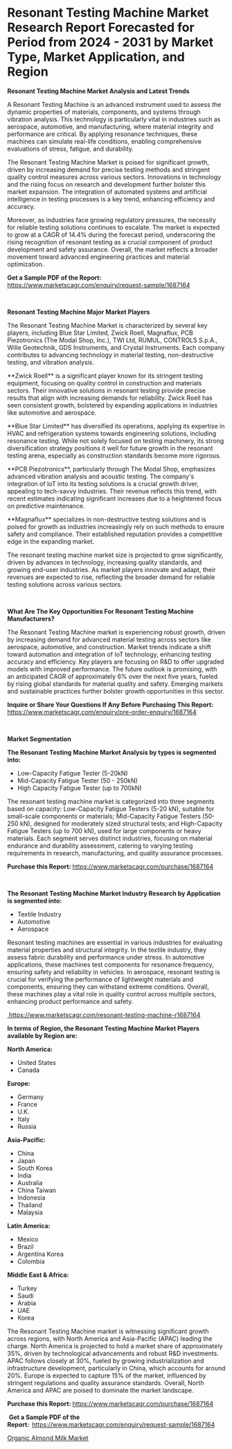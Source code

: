 <p><h1>Resonant Testing Machine Market Research Report Forecasted for Period from 2024 -  2031 by Market Type, Market Application, and Region</h1></p><p><strong>Resonant Testing Machine Market Analysis and Latest Trends</strong></p>
<p><p>A Resonant Testing Machine is an advanced instrument used to assess the dynamic properties of materials, components, and systems through vibration analysis. This technology is particularly vital in industries such as aerospace, automotive, and manufacturing, where material integrity and performance are critical. By applying resonance techniques, these machines can simulate real-life conditions, enabling comprehensive evaluations of stress, fatigue, and durability.</p><p>The Resonant Testing Machine Market is poised for significant growth, driven by increasing demand for precise testing methods and stringent quality control measures across various sectors. Innovations in technology and the rising focus on research and development further bolster this market expansion. The integration of automated systems and artificial intelligence in testing processes is a key trend, enhancing efficiency and accuracy.</p><p>Moreover, as industries face growing regulatory pressures, the necessity for reliable testing solutions continues to escalate. The market is expected to grow at a CAGR of 14.4% during the forecast period, underscoring the rising recognition of resonant testing as a crucial component of product development and safety assurance. Overall, the market reflects a broader movement toward advanced engineering practices and material optimization.</p></p>
<p><strong>Get a Sample PDF of the Report:&nbsp;</strong> <a href="https://www.marketscagr.com/enquiry/request-sample/1687164?utm_campaign=2003&utm_medium=2&utm_source=Github&utm_content=ia&utm_term=31122024&utm_id=resonant-testing-machine">https://www.marketscagr.com/enquiry/request-sample/1687164</a></p>
<p>&nbsp;</p>
<p><strong>Resonant Testing Machine Major Market Players</strong></p>
<p><p>The Resonant Testing Machine Market is characterized by several key players, including Blue Star Limited, Zwick Roell, Magnaflux, PCB Piezotronics (The Modal Shop, Inc.), TWI Ltd, RUMUL, CONTROLS S.p.A., Wille Geotechnik, GDS Instruments, and Crystal Instruments. Each company contributes to advancing technology in material testing, non-destructive testing, and vibration analysis.</p><p>**Zwick Roell** is a significant player known for its stringent testing equipment, focusing on quality control in construction and materials sectors. Their innovative solutions in resonant testing provide precise results that align with increasing demands for reliability. Zwick Roell has seen consistent growth, bolstered by expanding applications in industries like automotive and aerospace.</p><p>**Blue Star Limited** has diversified its operations, applying its expertise in HVAC and refrigeration systems towards engineering solutions, including resonance testing. While not solely focused on testing machinery, its strong diversification strategy positions it well for future growth in the resonant testing arena, especially as construction standards become more rigorous.</p><p>**PCB Piezotronics**, particularly through The Modal Shop, emphasizes advanced vibration analysis and acoustic testing. The company's integration of IoT into its testing solutions is a crucial growth driver, appealing to tech-savvy industries. Their revenue reflects this trend, with recent estimates indicating significant increases due to a heightened focus on predictive maintenance.</p><p>**Magnaflux** specializes in non-destructive testing solutions and is poised for growth as industries increasingly rely on such methods to ensure safety and compliance. Their established reputation provides a competitive edge in the expanding market.</p><p>The resonant testing machine market size is projected to grow significantly, driven by advances in technology, increasing quality standards, and growing end-user industries. As market players innovate and adapt, their revenues are expected to rise, reflecting the broader demand for reliable testing solutions across various sectors.</p></p>
<p>&nbsp;</p>
<p><strong>What Are The Key Opportunities For Resonant Testing Machine Manufacturers?</strong></p>
<p><p>The Resonant Testing Machine market is experiencing robust growth, driven by increasing demand for advanced material testing across sectors like aerospace, automotive, and construction. Market trends indicate a shift toward automation and integration of IoT technology, enhancing testing accuracy and efficiency. Key players are focusing on R&D to offer upgraded models with improved performance. The future outlook is promising, with an anticipated CAGR of approximately 6% over the next five years, fueled by rising global standards for material quality and safety. Emerging markets and sustainable practices further bolster growth opportunities in this sector.</p></p>
<p><strong>Inquire or Share Your Questions If Any Before Purchasing This Report:</strong> <a href="https://www.marketscagr.com/enquiry/pre-order-enquiry/1687164?utm_campaign=2003&utm_medium=2&utm_source=Github&utm_content=ia&utm_term=31122024&utm_id=resonant-testing-machine">https://www.marketscagr.com/enquiry/pre-order-enquiry/1687164</a></p>
<p>&nbsp;</p>
<p><strong>Market Segmentation</strong></p>
<p><strong>The Resonant Testing Machine Market Analysis by types is segmented into:</strong></p>
<p><ul><li>Low-Capacity Fatigue Tester (5-20kN)</li><li>Mid-Capacity Fatigue Tester (50 - 250kN)</li><li>High Capacity Fatigue Tester (up to 700kN)</li></ul></p>
<p><p>The resonant testing machine market is categorized into three segments based on capacity: Low-Capacity Fatigue Testers (5-20 kN), suitable for small-scale components or materials; Mid-Capacity Fatigue Testers (50-250 kN), designed for moderately sized structural tests; and High-Capacity Fatigue Testers (up to 700 kN), used for large components or heavy materials. Each segment serves distinct industries, focusing on material endurance and durability assessment, catering to varying testing requirements in research, manufacturing, and quality assurance processes.</p></p>
<p><strong>Purchase this Report:&nbsp;</strong><a href="https://www.marketscagr.com/purchase/1687164?utm_campaign=2003&utm_medium=2&utm_source=Github&utm_content=ia&utm_term=31122024&utm_id=resonant-testing-machine">https://www.marketscagr.com/purchase/1687164</a></p>
<p>&nbsp;</p>
<p><strong>The Resonant Testing Machine Market Industry Research by Application is segmented into:</strong></p>
<p><ul><li>Textile Industry</li><li>Automotive</li><li>Aerospace</li></ul></p>
<p><p>Resonant testing machines are essential in various industries for evaluating material properties and structural integrity. In the textile industry, they assess fabric durability and performance under stress. In automotive applications, these machines test components for resonance frequency, ensuring safety and reliability in vehicles. In aerospace, resonant testing is crucial for verifying the performance of lightweight materials and components, ensuring they can withstand extreme conditions. Overall, these machines play a vital role in quality control across multiple sectors, enhancing product performance and safety.</p></p>
<p><a href="https://www.marketscagr.com/resonant-testing-machine-r1687164?utm_campaign=2003&utm_medium=2&utm_source=Github&utm_content=ia&utm_term=31122024&utm_id=resonant-testing-machine">&nbsp;https://www.marketscagr.com/resonant-testing-machine-r1687164</a></p>
<p><strong>In terms of Region, the Resonant Testing Machine Market Players available by Region are:</strong></p>
<p>
    <p> <strong> North America: </strong>
        <ul>
            <li>United States</li>
            <li>Canada</li>
        </ul>
        </p> 
    <p> <strong> Europe: </strong>
        <ul>
            <li>Germany</li>
            <li>France</li>
            <li>U.K.</li>
            <li>Italy</li>
            <li>Russia</li>
        </ul>
        </p> 
    <p> <strong> Asia-Pacific: </strong>
        <ul>
            <li>China</li>
            <li>Japan</li>
            <li>South Korea</li>
            <li>India</li>
            <li>Australia</li>
            <li>China Taiwan</li>
            <li>Indonesia</li>
            <li>Thailand</li>
            <li>Malaysia</li>
        </ul>
        </p> 
    <p> <strong> Latin America: </strong>
        <ul>
            <li>Mexico</li>
            <li>Brazil</li>
            <li>Argentina Korea</li>
            <li>Colombia</li>
        </ul>
        </p> 
    <p> <strong> Middle East & Africa: </strong>
        <ul>
            <li>Turkey</li>
            <li>Saudi</li>
            <li>Arabia</li>
            <li>UAE</li>
            <li>Korea</li>
        </ul>
    </p>
    </p>
<p><p>The Resonant Testing Machine market is witnessing significant growth across regions, with North America and Asia-Pacific (APAC) leading the charge. North America is projected to hold a market share of approximately 35%, driven by technological advancements and robust R&D investments. APAC follows closely at 30%, fueled by growing industrialization and infrastructure development, particularly in China, which accounts for around 20%. Europe is expected to capture 15% of the market, influenced by stringent regulations and quality assurance standards. Overall, North America and APAC are poised to dominate the market landscape.</p></p>
<p><strong>Purchase this Report: </strong><a href="https://www.marketscagr.com/purchase/1687164?utm_campaign=2003&utm_medium=2&utm_source=Github&utm_content=ia&utm_term=31122024&utm_id=resonant-testing-machine">https://www.marketscagr.com/purchase/1687164</a></p>
<p>&nbsp;<strong>Get a Sample PDF of the Report:&nbsp;&nbsp;</strong><a href="https://www.marketscagr.com/enquiry/request-sample/1687164?utm_campaign=2003&utm_medium=2&utm_source=Github&utm_content=ia&utm_term=31122024&utm_id=resonant-testing-machine">https://www.marketscagr.com/enquiry/request-sample/1687164</a></p>
<p><strong></strong></p>
<p><p><a href="https://github.com/gulaimolin/Market-Research-Report-List-6/blob/main/organic-almond-milk-market.md?utm_campaign=2003&utm_medium=2&utm_source=Github&utm_content=ia&utm_term=31122024&utm_id=resonant-testing-machine">Organic Almond Milk Market</a></p></p>
